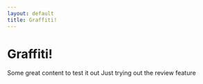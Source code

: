 ```yaml
---
layout: default
title: Graffiti!
---
```

# Graffiti!

Some great content to test it out
Just trying out the review feature

